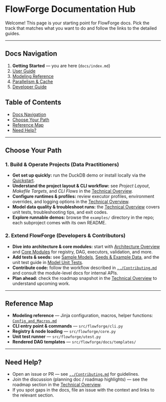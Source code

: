 # FlowForge Documentation Hub

Welcome! This page is your starting point for FlowForge docs. Pick the track that matches what you want to do and follow the links to the detailed guides.

---

## Docs Navigation
1. **Getting Started** — you are here (`docs/index.md`)
2. [User Guide](./Technical_Overview.md#part-i--operational-guide)
3. [Modeling Reference](./Config_and_Macros.md)
4. [Parallelism & Cache](./Cache_and_Parallelism.md)
5. [Developer Guide](./Technical_Overview.md#part-ii--architecture--internals)

## Table of Contents

- [Docs Navigation](#docs-navigation)
- [Choose Your Path](#choose-your-path)
- [Reference Map](#reference-map)
- [Need Help?](#need-help)

---

## Choose Your Path

### 1. Build & Operate Projects (Data Practitioners)

- **Get set up quickly:** run the DuckDB demo or install locally via the [Quickstart](../README.md#quickstart).
- **Understand the project layout & CLI workflow:** see *Project Layout*, *Makefile Targets*, and *CLI Flows* in the [Technical Overview](Technical_Overview.md#project-layout).
- **Configure runtimes & profiles:** review executor profiles, environment overrides, and logging options in the [Technical Overview](Technical_Overview.md#profiles--environment-overrides).
- **Model data quality & troubleshoot runs:** the [Technical Overview](Technical_Overview.md#model-unit-tests-flowforge-utest) covers unit tests, troubleshooting tips, and exit codes.
- **Explore runnable demos:** browse the `examples/` directory in the repo; each subproject comes with its own README.

### 2. Extend FlowForge (Developers & Contributors)

- **Dive into architecture & core modules:** start with [Architecture Overview](Technical_Overview.md#architecture-overview) and [Core Modules](Technical_Overview.md#core-modules) for registry, DAG, executors, validation, and more.
- **Add tests & seeds:** see [Sample Models](Technical_Overview.md#sample-models), [Seeds & Example Data](Technical_Overview.md#seeds--example-data), and the unit test guide in [Model Unit Tests](Technical_Overview.md#model-unit-tests-flowforge-utest).
- **Contribute code:** follow the workflow described in [`../Contributing.md`](../Contributing.md) and consult the module-level docs for internal APIs.
- **Plan ahead:** check the roadmap snapshot in the [Technical Overview](Technical_Overview.md#roadmap-snapshot) to understand upcoming work.

---

## Reference Map

- **Modeling reference** — Jinja configuration, macros, helper functions: [`Config_and_Macros.md`](Config_and_Macros.md)
- **CLI entry point & commands** — `src/flowforge/cli.py`
- **Registry & node loading** — `src/flowforge/core.py`
- **Unit test runner** — `src/flowforge/utest.py`
- **Rendered DAG templates** — `src/flowforge/docs/templates/`

---

## Need Help?

- Open an issue or PR — see [`../Contributing.md`](../Contributing.md) for guidelines.
- Join the discussion (planning doc / roadmap highlights) — see the roadmap section in the [Technical Overview](Technical_Overview.md#roadmap-snapshot).
- If you spot gaps in the docs, file an issue with the context and links to the relevant section.
